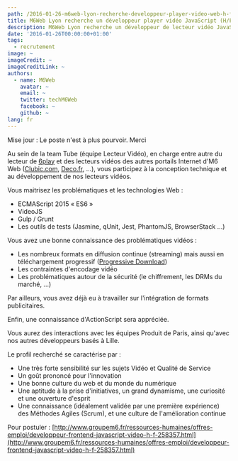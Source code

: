 ```yaml
---
path: /2016-01-26-m6web-lyon-recherche-developpeur-player-video-web-h-f-en-cdi
title: M6Web Lyon recherche un développeur player vidéo JavaScript (H/F) en CDI
description: M6Web Lyon recherche un développeur de lecteur vidéo JavaScript (H/F) en CDI
date: '2016-01-26T00:00:00+01:00'
tags:
  - recrutement
image: ~
imageCredit: ~
imageCreditLink: ~
authors:
  - name: M6Web
    avatar: ~
    email: ~
    twitter: techM6Web
    facebook: ~
    github: ~
lang: fr
---
```


Mise jour : Le poste n'est à plus pourvoir. Merci

Au sein de la team Tube (équipe Lecteur Vidéo), en charge entre autre du lecteur de [6play](http://www.6play.fr) et des lecteurs vidéos des autres portails Internet d'M6 Web ([Clubic.com](http://www.clubic.com), [Deco.fr](http://www.deco.fr), ...), vous participez à la conception technique et au développement de nos lecteurs vidéos.

Vous maitrisez les problématiques et les technologies Web :

*	ECMAScript 2015 « ES6 »
*	VideoJS
*	Gulp / Grunt
*	Les outils de tests (Jasmine, qUnit, Jest, PhantomJS, BrowserStack ...)


Vous avez une bonne connaissance des problématiques vidéos :

*	Les nombreux formats en diffusion continue (streaming) mais aussi en téléchargement progressif ([Progressive Download](https://en.wikipedia.org/wiki/Progressive_download))
*	Les contraintes d'encodage vidéo
*	Les problématiques autour de la sécurité (le chiffrement, les DRMs du marché, ...)


Par ailleurs, vous avez déjà eu à travailler sur l'intégration de formats publicitaires.

Enfin, une connaissance d'ActionScript sera appréciée.

Vous aurez des interactions avec les équipes Produit de Paris, ainsi qu'avec nos autres développeurs basés à Lille.


Le profil recherché se caractérise par : 

* Une très forte sensibilité sur les sujets Vidéo et Qualité de Service 
* Un goût prononcé pour l'innovation
* Une bonne culture du web et du monde du numérique
* Une aptitude à la prise d'initiatives, un grand dynamisme, une curiosité et une ouverture d'esprit
* Une connaissance (idéalement validée par une première expérience) des Méthodes Agiles (Scrum), et une culture de l'amélioration continue 

Pour postuler : [http://www.groupem6.fr/ressources-humaines/offres-emploi/developpeur-frontend-javascript-video-h-f-258357.html](http://www.groupem6.fr/ressources-humaines/offres-emploi/developpeur-frontend-javascript-video-h-f-258357.html)

